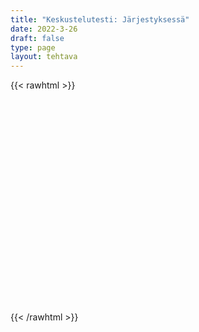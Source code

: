```yaml
---
title: "Keskustelutesti: Järjestyksessä"
date: 2022-3-26
draft: false
type: page
layout: tehtava
---
```

{{< rawhtml >}}
  <div id="cardArea"></div>
  <div id="lukumaara"></div>
  <div id="buttonArea" class="grid grid-cols-2"></div>

<script> 
$(document).ready(function() {

  var currentQuestion = 0;
  var qbank = [
    ["What is the capital of Assyria?"],
    ["How big is big?"],
    ["Where am I?"],
    ["What's going on?"],
    ["When am I?"],
    ["What is the biggest mammal in the world?"],
  ];
  
	beginActivity();
  edellinen();
  seuraava();

  window.addEventListener('keydown', (e) => {
    if (e.keyCode === 32 && e.target === document.body) {
      e.preventDefault();
    }
  });

  document.body.onkeydown = function(event) {
    event = event || window.event;
    var keycode = event.charCode || event.keyCode;
    if (keycode === 37 && currentQuestion > 0) {
      currentQuestion--;
      beginActivity();
    }

if (keycode === 39 && currentQuestion < qbank.length - 1) {
      currentQuestion++;
      beginActivity();
    }
  }

  function beginActivity() {
    $("#cardArea").empty();
    $("#cardArea").append('<div id="card1" class="card">' + qbank[currentQuestion][0] + '</div>');
    $("#card1").css("background-color", "#1F2937");
    $("#lukumaara").empty();
    var korttia = document.createElement('div')
    korttia.innerHTML = currentQuestion + 1 + " / " + qbank.length;
    document.getElementById('lukumaara').appendChild(korttia);
  }

  function edellinen() {
    $("#buttonArea").append('<div id="prevButton">Edellinen</div>');
    $("#prevButton").on("click", function() {
      if (currentQuestion > 0) {
        currentQuestion--;
        beginActivity();
      }
    }) 
  }

  function seuraava() {
    $("#buttonArea").append('<div id="nextButton">Seuraava</div>');
    $("#nextButton").on("click", function() {
      if (currentQuestion < qbank.length - 1) {
        currentQuestion++;
        beginActivity();
      }
    })
  }
})
</script>

<style>
       #cardArea{
    width: 95%;
    height: 300px;
    margin: auto;
    margin-top: 20px;
    position: relative;
    overflow: hidden;
   }

   .card{
    width: 100%;
    height: 300px;
    position: absolute;
    text-align: center;
    font-size: 1.3em;
    color: #efefef;
    cursor: pointer;
    padding: 1em;
    display: flex;
    justify-content: center;
    align-items: center;
   }
   
   #nextButton{
    width:90%;
    text-align: center;
    font-size: 1em;
    padding:10px;
    cursor: pointer;
    color: #efefef;
    margin: auto;
    background-color: #1F2937;
    border: 1px solid  #000000;
    font: inherit;
   }
   
   #prevButton{
    width: 90%;
    text-align: center;
    font-size: 1em;
    padding: 10px;
    cursor: pointer;
    color: #efefef;
    margin: auto;
    background-color: #1F2937;
    border: 1px solid  #000000;
    font: inherit;
   }
 
   #lukumaara{
     padding-top: .7em;
     padding-bottom: .7em;
     text-align: center;
     font-size: 1em;
   }
   </style>


{{< /rawhtml >}}